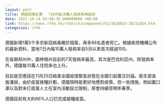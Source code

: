 ```yaml
---
layout: post
title: 德國疫情反彈　 7日内每10萬人發病率再破百
date: 2021-10-24 03:50:35.000000000 +08:00
link: https://news.rthk.hk/rthk/ch/component/k2/1616653-20211024.htm
categories: rthk
---
```


德國新增1萬5千多宗新冠病毒確診個案，再多86名患者死亡。根據疾控機構公布的最新資料，當地7日內每10萬人發病率自5月以來首次超過100。

在各聯邦州中，圖林根州目前的7天發病率最高，其次是巴伐利亞州。除發病率外，德國每10萬人住院率也上升。

目前是否應該在11月25日結束全國疫情緊急狀態在全國引起廣泛討論。衛生部長施潘說，由於疫苗接種計劃，德國現時能更好地應對疫情，但一些措施，例如戴口罩以及對未打疫苗人士在室內活動設立限制，將會持續至明年春季。

德國目前有大約66%人口已完成接種疫苗。
